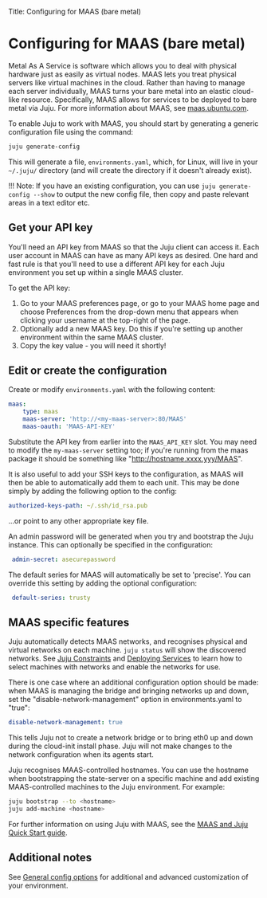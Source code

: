 Title: Configuring for MAAS (bare metal)


# Configuring for MAAS (bare metal)

Metal As A Service is software which allows you to deal with physical hardware
just as easily as virtual nodes. MAAS lets you treat physical servers like
virtual machines in the cloud. Rather than having to manage each server
individually, MAAS turns your bare metal into an elastic cloud-like resource.
Specifically, MAAS allows for services to be deployed to bare metal via Juju.
For more information about MAAS, see [maas.ubuntu.com](http://maas.ubuntu.com).

To enable Juju to work with MAAS, you should start by generating a generic
configuration file using the command:

```bash
juju generate-config
```

This will generate a file, `environments.yaml`, which, for Linux, will live in
your `~/.juju/` directory (and will create the directory if it doesn't already
exist).

!!! Note: If you have an existing configuration, you can use
`juju generate-config --show` to output the new config file, then copy and
paste relevant areas in a text editor etc.


## Get your API key

You'll need an API key from MAAS so that the Juju client can access it. Each
user account in MAAS can have as many API keys as desired. One hard and fast
rule is that you'll need to use a different API key for each Juju environment
you set up within a single MAAS cluster.

To get the API key:

1. Go to your MAAS preferences page, or go to your MAAS home page and choose
   Preferences from the drop-down menu that appears when clicking your username
   at the top-right of the page.
1. Optionally add a new MAAS key. Do this if you're setting up another
   environment within the same MAAS cluster.
1. Copy the key value - you will need it shortly!


##  Edit or create the configuration

Create or modify `environments.yaml` with the following content:

```yaml
maas:
    type: maas
    maas-server: 'http://<my-maas-server>:80/MAAS'
    maas-oauth: 'MAAS-API-KEY'
```

Substitute the API key from earlier into the `MAAS_API_KEY` slot. You may need
to modify the `my-maas-server` setting too; if you're running from the maas
package it should be something like "http://hostname.xxxx.yyy/MAAS".

It is also useful to add your SSH keys to the configuration, as MAAS will then
be able to automatically add them to each unit. This may be done simply by 
adding the following option to the config:

```yaml
authorized-keys-path: ~/.ssh/id_rsa.pub 
```

...or point to any other appropriate key file.

An admin password will be generated when you try and bootstrap the Juju
instance. This can optionally be specified in the configuration:

```yaml
 admin-secret: asecurepassword
```

The default series for MAAS will automatically be set to 'precise'. You can override 
this setting by adding the optional configuration:

```yaml
 default-series: trusty
```


## MAAS specific features

Juju automatically detects MAAS networks, and recognises physical and
virtual networks on each machine. `juju status` will show the discovered
networks. See [Juju Constraints](./reference-constraints.html) and [Deploying
Services](./charms-deploying.html) to learn how to select machines with networks
and enable the networks for use.

There is one case where an additional configuration option should be made: 
when MAAS is managing the bridge and bringing networks up and down, set the 
"disable-network-management" option in environments.yaml to "true":

```yaml
disable-network-management: true
```

This tells Juju not to create a network bridge or to bring eth0 up and down 
during the cloud-init install phase. Juju will not make changes to the 
network configuration when its agents start.

Juju recognises MAAS-controlled hostnames. You can use the hostname when
bootstrapping the state-server on a specific machine and add existing
MAAS-controlled machines to the Juju environment. For example:

```bash
juju bootstrap --to <hostname>
juju add-machine <hostname>
```

For further information on using Juju with MAAS, see the
[MAAS and Juju Quick Start guide](http://maas.ubuntu.com/docs/juju-quick-start.html).


## Additional notes

See [General config options](config-general.html) for additional and advanced
customization of your environment.
